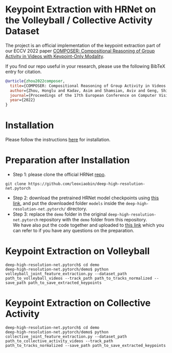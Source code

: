 # Keypoint Extraction with HRNet on the Volleyball / Collective Activity Dataset
The project is an official implementation of the keypoint extraction part of our ECCV 2022 paper [COMPOSER: Compositional Reasoning of Group Activity in Videos with Keypoint-Only Modality](https://arxiv.org/abs/2112.05892).  
  
If you find our repo useful in your research, please use the following BibTeX entry for citation.

```BibTeX
@article{zhou2022composer,
  title={COMPOSER: Compositional Reasoning of Group Activity in Videos with Keypoint-Only Modality},
  author={Zhou, Honglu and Kadav, Asim and Shamsian, Aviv and Geng, Shijie and Lai, Farley and Zhao, Long and Liu, Ting and Kapadia, Mubbasir and Graf, Hans Peter},
  journal={Proceedings of the 17th European Conference on Computer Vision (ECCV 2022)},
  year={2022}
}
```  

# Installation
Please follow the instructions [here](https://github.com/leoxiaobin/deep-high-resolution-net.pytorch#installation) for installation.

# Preparation after Installation
- Step 1: please clone the official HRNet [repo](https://github.com/leoxiaobin/deep-high-resolution-net.pytorch).
```shell
git clone https://github.com/leoxiaobin/deep-high-resolution-net.pytorch
```
- Step 2: download the pretrained HRNet model checkpoints using [this link](https://drive.google.com/file/d/1L7h3-iCrsbd1WJvUAFUgM_oqjvleO4u4/view?usp=sharing), and put the downloaded folder `models` inside the `deep-high-resolution-net.pytorch/` directory.      
- Step 3: replace the `demo` folder in the original `deep-high-resolution-net.pytorch` repository with the `demo` folder from this repository.      
We have also put the code together and uploaded to [this link](https://drive.google.com/file/d/11Tpjp7WKwSokNPulhz604x-2AFrh2cQP/view?usp=sharing) which you can refer to if you have any questions on the preparation.  
  
# Keypoint Extraction on Volleyball
```shell
deep-high-resolution-net.pytorch$ cd demo
deep-high-resolution-net.pytorch/demo$ python volleyball_joint_feature_extraction.py --dataset_path path_to_volleyball_videos --track_path path_to_tracks_normalized --save_path path_to_save_extracted_keypoints
```
# Keypoint Extraction on Collective Activity
```shell
deep-high-resolution-net.pytorch$ cd demo
deep-high-resolution-net.pytorch/demo$ python collective_joint_feature_extraction.py --dataset_path path_to_collective_activity_videos --track_path path_to_tracks_normalized --save_path path_to_save_extracted_keypoints
```
  

